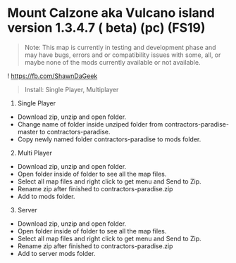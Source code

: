 # Mount Calzone aka Vulcano island version 1.3.4.7 ( beta) (pc) (FS19)

> Note: This map is currently in testing and development phase and may have bugs, errors and or compatibility issues with some, all, or maybe none of the mods currently available or not available.

! https://fb.com/ShawnDaGeek

> Install: Single Player, Multiplayer
1. Single Player
* Download zip, unzip and open folder.
* Change name of folder inside unziped folder from contractors-paradise-master to contractors-paradise.
* Copy newly named folder contractors-paradise to mods folder.
2. Multi Player
* Download zip, unzip and open folder.
* Open folder inside of folder to see all the map files.
* Select all map files and right click to get menu and Send to Zip.
* Rename zip after finished to contractors-paradise.zip
* Add to mods folder.
3. Server
* Download zip, unzip and open folder.
* Open folder inside of folder to see all the map files.
* Select all map files and right click to get menu and Send to Zip.
* Rename zip after finished to contractors-paradise.zip
* Add to server mods folder.
